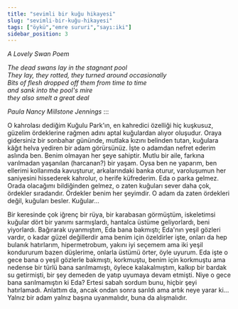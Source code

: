 ```yaml
---
title: "sevimli bir kuğu hikayesi"
slug: "sevimli-bir-kuğu-hikayesi"
tags: ["öykü","emre sururi","sayı:iki"]
sidebar_position: 3
---
```


*A Lovely Swan Poem*

*The dead swans lay in the stagnant pool*\
*They lay, they rotted, they turned around occasionally*\
*Bits of flesh dropped off them from time to time*\
*and sank into the pool's mire*\
*they also smelt a great deal*

*Paula Nancy Millstone Jennings*
:::

O kahrolası dediğim Kuğulu Park'ın, en kahredici özelliği hiç kuşkusuz,
güzelim ördeklerine rağmen adını aptal kuğulardan alıyor oluşudur. Oraya
gidersiniz bir sonbahar gününde, mutlaka kızını belinden tutan, kuğulara
kâğıt helva yediren bir adam görürsünüz. İşte o adamdan nefret ederim
aslında ben. Benim olmayan her şeye sahiptir. Mutlu bir aile, farkına
varılmadan yaşanılan (harcanan?) bir yaşam. Oysa ben ne yaparım, ben
ellerimi kollarımda kavuşturur, arkalarındaki banka oturur, varoluşumun
her saniyesini hissederek kahrolur, o herife küfrederim. Eda o parka
gelmez. Orada olacağımı bildiğinden gelmez, o zaten kuğuları sever daha
çok, ördekler sıradandır. Ördekler benim her şeyimdir. O adam da zaten
ördekleri değil, kuğuları besler. Kuğular...

Bir keresinde çok iğrenç bir rüya, bir karabasan görmüştüm, iskeletimsi
kuğular dört bir yanımı sarmışlardı, hantalca üstüme geliyorlardı, beni
yiyorlardı. Bağırarak uyanmıştım, Eda bana bakmıştı; Eda'nın yeşil
gözleri vardır, o kadar güzel değillerdir ama benim için özeldirler
işte, onları da hep bulanık hatırlarım, hipermetrobum, yakını iyi
seçemem ama iki yeşil kondururum bazen düşlerime, onlarla üstümü örter,
öyle uyurum. Eda işte o gece bana o yeşil gözlerle bakmıştı, korkmuştu,
benim için korkmuştu ama nedense bir türlü bana sarılmamıştı, öylece
kalakalmıştım, kalkıp bir bardak su getirmişti, bir şey demeden de yatıp
uyumaya devam etmişti. Niye o gece bana sarılmamıştın ki Eda? Ertesi
sabah sordum bunu, hiçbir şeyi hatırlamadı. Anlattım da, ancak ondan
sonra sarıldı ama artık neye yarar ki... Yalnız bir adam yalnız başına
uyanmalıdır, buna da alışmalıdır.
